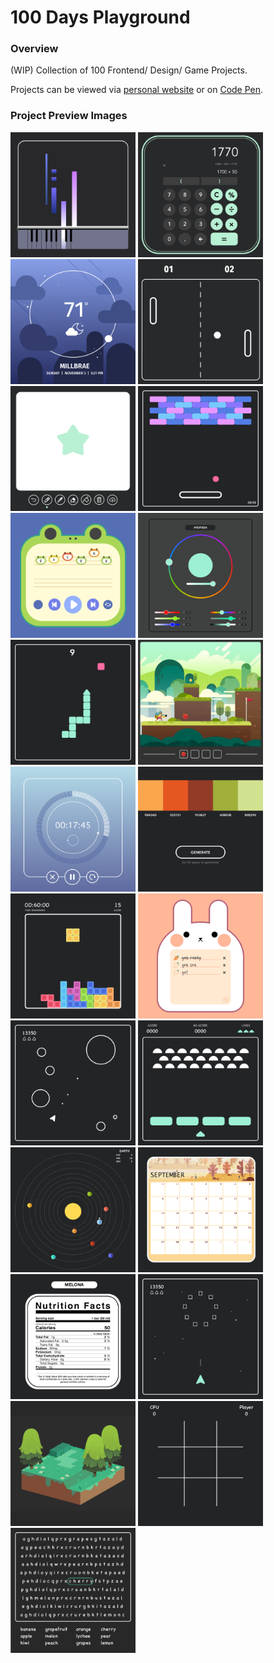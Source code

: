 # 100 Days Playground

### Overview
(WIP) Collection of 100 Frontend/ Design/ Game Projects.

Projects can be viewed via [personal website](https://www.vhjoh.com/p/100days.html) or on [Code Pen](https://codepen.io/collection/nvQQLo).

### Project Preview Images
<div display="flex">
    <img src="assets/previews/001_Colorbar_Piano.png" width="200" />
    <img src="assets/previews/002_Calculator.png" width="200" />
    <img src="assets/previews/003_Weather_Tracker.png" width="200" />
    <img src="assets/previews/004_Pong.png" width="200" />
    <img src="assets/previews/005_Paint.png" width="200" />
    <img src="assets/previews/006_Brick_Breaker.png" width="200">
    <img src="assets/previews/007_Froggy_Player.png" width="200">
    <img src="assets/previews/008_Color_Wheel.png" width="200">
    <img src="assets/previews/009_Snake.png" width="200">
    <img src="assets/previews/010_Sanrio_Redux.png" width="200">
    <img src="assets/previews/011_Stopwatch.png" width="200">
    <img src="assets/previews/012_Palette_Generator.png" width="200">
    <img src="assets/previews/013_Tetris.png" width="200">
    <img src="assets/previews/014_TODO_List.png" width="200">
    <img src="assets/previews/015_Asteroids.png" width="200">
    <img src="assets/previews/016_Space_Invaders.png" width="200">
    <img src="assets/previews/019_Orbits.png" width="200">
    <img src="assets/previews/021_Calendar.png" width="200">
    <img src="assets/previews/023_Nutritional_Label.png" width="200">
    <img src="assets/previews/029_Vertical_Shooter.png" width="200">
    <img src="assets/previews/047_Poke_Block.png" width="200">
    <img src="assets/previews/049_Tic_Tac_Toe.png" width="200">
    <img src="assets/previews/051_Word_Search.png" width="200">
</div>

<!-- <img src="assets/previews/" width="200"> -->